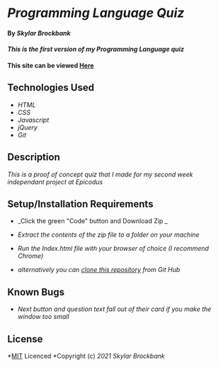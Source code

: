 # _Programming Language Quiz_

#### By _**Skylar Brockbank**_

#### _This is the first version of my Programming Language quiz_

#### This site can be viewed [Here](https://Skylar-Brockbank.github.io/quizIndependantProject/)

## Technologies Used

* _HTML_
* _CSS_
* _Javascript_
* _jQuery_
* _Git_

## Description

_This is a proof of concept quiz that I made for my second week independant project at Epicodus_

## Setup/Installation Requirements

* _Click the green "Code" button and Download Zip _
* _Extract the contents of the zip file to a folder on your machine_
* _Run the Index.html file with your browser of choice (I recommend Chrome)_

* _alternatively you can [clone this repository](https://www.learnhowtoprogram.com/introduction-to-programming/git-html-and-css/practice-github-remote-repositories) from Git Hub_


## Known Bugs

* _Next button and question text fall out of their card if you make the window too small_

## License

*[MIT](https://opensource.org/licenses/MIT) Licenced
*Copyright (c) _2021_ _Skylar Brockbank_